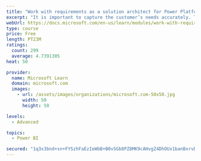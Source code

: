 ```yaml
---
title: "Work with requirements as a solution architect for Power Platform and Dynamics 365"
excerpt: "It is important to capture the customer’s needs accurately. This module explains how to capture requirements and identify functional and non-functional items."
webUrl: https://docs.microsoft.com/en-us/learn/modules/work-with-requirements/
type: course
price: Free
length: PT23M
ratings:
  count: 299
  average: 4.7391305
heat: 50

provider:
  name: Microsoft Learn
  domain: microsoft.com
  images:
    - url: /assets/images/organizations/microsoft.com-50x50.jpg
      width: 50
      height: 50

levels:
  - Advanced

topics:
  - Power BI

secured: "1q3x3bnd+sn+FYSzhFaEzIeWbB+B0vSGb8PZ8MK9cAHvgZ4DhOUx1banBxrvDdAOanwuslYbxG3imbegrvr1kwSid8a+u6gv1XvgZfjGw7m/K1JP83KbLEyoHxQRhhoPfgl0y4hh896qM52qDeprnAz8cyBm0dNEHlVup32yukmgZFKiVEujqSC9b1iYJ/HTWqHG+27VuqU0eS7Z8fFRCEJkB4IWKXLiKWSHP48GxZr6GCZX8oT5qpbVpdb79PXx9wzdrZbMWKsEVaLKJqh37LNRMWapgrGpXCMmu2JYhgKTI1wLR1pCh1eAVMjgJYVesIFcKyifxmwiUViN2D80AG1q64VXr4ZGQx3nKRjPa/ziLoGA7RasHTmW/ubWSQ+A1GmsxYIkTuIqDBifUlGARwm4CwrwGC3xrQefDle8PkA=;7QUnh0/cK7j0zg/SSxGqOw=="
---
```


